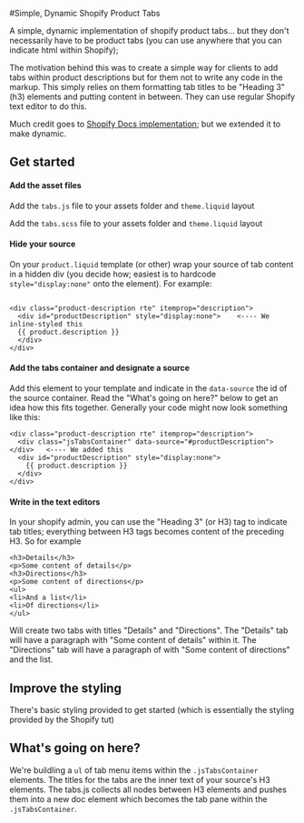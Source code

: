 #Simple, Dynamic Shopify Product Tabs

A simple, dynamic implementation of shopify product tabs... but they don't necessarily have to be product tabs (you can use anywhere that you can indicate html within Shopify);

The motivation behind this was to create a simple way for clients to add tabs within product descriptions but for them not to write any code in the markup.  This simply relies on them formatting tab titles to be "Heading 3" (h3) elements and putting content in between.  They can use regular Shopify text editor to do this.

Much credit goes to [Shopify Docs implementation](https://docs.shopify.com/support/your-store/products/how-do-i-add-tabs-to-product-descriptions); but we extended it to make dynamic.

## Get started

#### Add the asset files

Add the `tabs.js` file to your assets folder and `theme.liquid` layout

Add the `tabs.scss` file to your assets folder and `theme.liquid` layout

#### Hide your source

On your `product.liquid` template (or other) wrap your source of tab content in a hidden div (you decide how; easiest is to hardcode `style="display:none"` onto the element).  For example:

```

<div class="product-description rte" itemprop="description">
  <div id="productDescription" style="display:none">    <---- We inline-styled this 
  {{ product.description }}
  </div>
</div>

```

#### Add the tabs container and designate a source

Add this element to your template and indicate in the `data-source` the id of the source container.  Read the "What's going on here?" below to get an idea how this fits together.  Generally your code might now look something like this:

```
<div class="product-description rte" itemprop="description">
  <div class="jsTabsContainer" data-source="#productDescription"></div>   <---- We added this 
  <div id="productDescription" style="display:none">
    {{ product.description }}          
  </div>
</div>

```

#### Write in the text editors

In your shopify admin, you can use the "Heading 3" (or H3) tag to indicate tab titles; everything between H3 tags becomes content of the preceding H3.  So for example

```
<h3>Details</h3>
<p>Some content of details</p>
<h3>Directions</h3>
<p>Some content of directions</p>
<ul>
<li>And a list</li>
<li>Of directions</li>
</ul>
```

Will create two tabs with titles "Details" and "Directions".  The "Details" tab will have a paragraph with "Some content of details" within it.  The "Directions" tab will have a paragraph of with "Some content of directions" and the list.

## Improve the styling

There's basic styling provided to get started (which is essentially the styling provided by the Shopify tut)

## What's going on here?

We're buildling a `ul` of tab menu items within the `.jsTabsContainer` elements.  The titles for the tabs are the inner text of your source's H3 elements.  The tabs.js collects all nodes between H3 elements and pushes them into a new doc element which becomes the tab pane within the `.jsTabsContainer`.